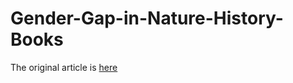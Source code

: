 # Gender-Gap-in-Nature-History-Books

The original article is [here](https://nat-arslan.github.io/posts/Gender-Gap-In-Nature-History-Books/)
